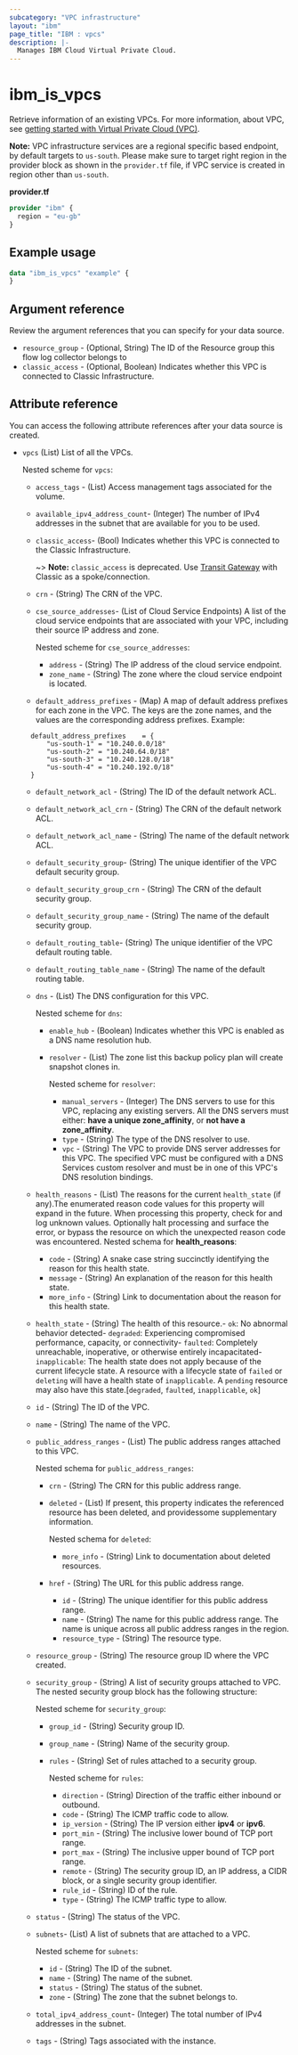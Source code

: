 ```yaml
---
subcategory: "VPC infrastructure"
layout: "ibm"
page_title: "IBM : vpcs"
description: |-
  Manages IBM Cloud Virtual Private Cloud.
---
```


# ibm_is_vpcs
Retrieve information of an existing VPCs. For more information, about VPC, see [getting started with Virtual Private Cloud (VPC)](https://cloud.ibm.com/docs/vpc?topic=vpc-getting-started).

**Note:** 
VPC infrastructure services are a regional specific based endpoint, by default targets to `us-south`. Please make sure to target right region in the provider block as shown in the `provider.tf` file, if VPC service is created in region other than `us-south`.

**provider.tf**

```terraform
provider "ibm" {
  region = "eu-gb"
}
```

## Example usage

```terraform
data "ibm_is_vpcs" "example" {
}

```
## Argument reference

Review the argument references that you can specify for your data source. 

- `resource_group` - (Optional, String) The ID of the Resource group this flow log collector belongs to
- `classic_access` - (Optional, Boolean) Indicates whether this VPC is connected to Classic Infrastructure.

## Attribute reference
You can access the following attribute references after your data source is created. 
- `vpcs` (List) List of all the VPCs.

  Nested scheme for `vpcs`:
    - `access_tags`  - (List) Access management tags associated for the volume.
    - `available_ipv4_address_count`- (Integer) The number of IPv4 addresses in the subnet that are available for you to be used.
    - `classic_access`- (Bool) Indicates whether this VPC is connected to the Classic Infrastructure.
    
      ~> **Note:** 
        `classic_access` is deprecated. Use [Transit Gateway](https://cloud.ibm.com/docs/transit-gateway) with Classic as a spoke/connection.
    - `crn` - (String) The CRN of the VPC.
    - `cse_source_addresses`- (List of Cloud Service Endpoints) A list of the cloud service endpoints that are associated with your VPC, including their source IP address and zone.

      Nested scheme for `cse_source_addresses`:
      - `address` - (String) The IP address of the cloud service endpoint.
      - `zone_name` - (String) The zone where the cloud service endpoint is located.
    - `default_address_prefixes` - (Map) A map of default address prefixes for each zone in the VPC. The keys are the zone names, and the values are the corresponding address prefixes.
    Example:
    ```hcl
      default_address_prefixes    = {
          "us-south-1" = "10.240.0.0/18"
          "us-south-2" = "10.240.64.0/18"
          "us-south-3" = "10.240.128.0/18"
          "us-south-4" = "10.240.192.0/18"
      }
    ```
    - `default_network_acl` - (String) The ID of the default network ACL.
    - `default_network_acl_crn` - (String) The CRN of the default network ACL.
    - `default_network_acl_name` - (String) The name of the default network ACL.
    - `default_security_group`-  (String) The unique identifier of the VPC default security group.
    - `default_security_group_crn` - (String) The CRN of the default security group.
    - `default_security_group_name` - (String) The name of the default security group.
    - `default_routing_table`-  (String) The unique identifier of the VPC default routing table.
    - `default_routing_table_name` - (String) The name of the default routing table.

    - `dns` - (List) The DNS configuration for this VPC.
      
      Nested scheme for `dns`:
      - `enable_hub` - (Boolean) Indicates whether this VPC is enabled as a DNS name resolution hub.
      - `resolver` - (List) The zone list this backup policy plan will create snapshot clones in.
        
        Nested scheme for `resolver`:
          - `manual_servers` - (Integer) The DNS servers to use for this VPC, replacing any existing servers. All the DNS servers must either: **have a unique zone_affinity**, or **not have a zone_affinity**.  
          - `type` - (String) The type of the DNS resolver to use.
          - `vpc` - (String) The VPC to provide DNS server addresses for this VPC. The specified VPC must be configured with a DNS Services custom resolver and must be in one of this VPC's DNS resolution bindings.
    - `health_reasons` - (List) The reasons for the current `health_state` (if any).The enumerated reason code values for this property will expand in the future. When processing this property, check for and log unknown values. Optionally halt processing and surface the error, or bypass the resource on which the unexpected reason code was encountered.
      Nested schema for **health_reasons**:
      - `code` - (String) A snake case string succinctly identifying the reason for this health state.
      - `message` - (String) An explanation of the reason for this health state.
      - `more_info` - (String) Link to documentation about the reason for this health state.

    - `health_state` - (String) The health of this resource.- `ok`: No abnormal behavior detected- `degraded`: Experiencing compromised performance, capacity, or connectivity- `faulted`: Completely unreachable, inoperative, or otherwise entirely incapacitated- `inapplicable`: The health state does not apply because of the current lifecycle state. A resource with a lifecycle state of `failed` or `deleting` will have a health state of `inapplicable`. A `pending` resource may also have this state.[`degraded`, `faulted`, `inapplicable`, `ok`]

    - `id` - (String) The ID of the VPC.
    - `name` - (String) The name of the VPC.
    - `public_address_ranges` - (List) The public address ranges attached to this VPC.
      
      Nested schema for `public_address_ranges`:
	    - `crn` - (String) The CRN for this public address range.
	    - `deleted` - (List) If present, this property indicates the referenced resource has been deleted, and providessome supplementary information.
      
          Nested schema for `deleted`:
          - `more_info` - (String) Link to documentation about deleted resources.

      - `href` - (String) The URL for this public address range.
	    - `id` - (String) The unique identifier for this public address range.
	    - `name` - (String) The name for this public address range. The name is unique across all public address ranges in the region.
	    - `resource_type` - (String) The resource type.
    - `resource_group` - (String) The resource group ID where the VPC created.
    - `security_group` - (String) A list of security groups attached to VPC. The nested security group block has the following structure:

      Nested scheme for `security_group`:
      - `group_id` - (String) Security group ID.
      - `group_name` - (String) Name of the security group.
      - `rules` -  (String) Set of rules attached to a security group.
      
        Nested scheme for `rules`:
        - `direction` - (String) Direction of the traffic either inbound or outbound.
        - `code` - (String) The ICMP traffic code to allow.
        - `ip_version` - (String) The IP version either **ipv4** or **ipv6**.
        - `port_min` - (String) The inclusive lower bound of TCP port range.
        - `port_max` - (String) The inclusive upper bound of TCP port range.
        - `remote` - (String) The security group ID, an IP address, a CIDR block, or a single security group identifier.
        - `rule_id` - (String) ID of the rule.
        - `type` - (String) The ICMP traffic type to allow.
    - `status` - (String) The status of the VPC.
    - `subnets`- (List) A list of subnets that are attached to a VPC.

      Nested scheme for `subnets`:
      - `id` - (String) The ID of the subnet.
      - `name` - (String) The name of the subnet.
      - `status` - (String) The status of the subnet.
      - `zone` - (String) The zone that the subnet belongs to.
    - `total_ipv4_address_count`- (Integer) The total number of IPv4 addresses in the subnet.
    - `tags` - (String) Tags associated with the instance.
